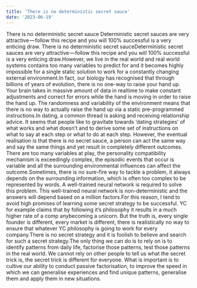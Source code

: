 ```yaml
---
title: 'There is no deterministic secret sauce'
date: '2023-06-19'
---
```

There is no deterministic secret sauce
Deterministic secret sauces are very attractive — follow this recipe and you will 100% successful is a very enticing draw.
There is no deterministic secret sauceDeterministic secret sauces are very attractive — follow this recipe and you will 100% successful is a very enticing draw.However, we live in the real world and real world systems contains too many variables to predict for and it becomes highly impossible for a single static solution to work for a constantly changing external environment.In fact, our biology has recognised that through billions of years of evolution, there is no one-way to raise your hand up. Your brain takes in massive amount of data in realtime to make constant adjustments and correct for errors while the hand is moving in order to raise the hand up. The randomness and variability of the environment means that there is no way to actually raise the hand up via a static pre-programmed instructions.In dating, a common thread is asking and receiving relationship advice. It seems that people like to gravitate towards ‘dating strategies’ of what works and what doesn’t and to derive some set of instructions on what to say at each step or what to do at each step. However, the eventual realisation is that there is no secret sauce, a person can act the same way and say the same things and yet result in completely different outcomes. There are too many variables at play, the personality compatibility mechanism is exceedingly complex, the episodic events that occur is variable and all the surrounding environmental influences can affect the outcome.Sometimes, there is no sure-fire way to tackle a problem, it always depends on the surrounding information, which is often too complex to be represented by words. A well-trained neural network is required to solve this problem. This well-trained neural network is non-deterministic and the answers will depend based on a million factors.For this reason, I tend to avoid high promises of learning some secret strategy to be successful. YC for example claims that by following it’s philosophy it results in a much higher rate of a comp anybecoming a unicorn. But the truth is, every single founder is different, every market is different, there is realistically no way to ensure that whatever YC philosophy is going to work for every company.There is no secret strategy and it is foolish to believe and search for such a secret strategy.The only thing we can do is to rely on is to identify patterns from daily life, factorise those patterns, test those patterns in the real world. We cannot rely on other people to tell us what the secret trick is, the secret trick is different for everyone. What is important is to cultive our ability to conduct passive factorisation, to improve the speed in which we can generalise experiences and find unique patterns, generalise them and apply them in new situations.
